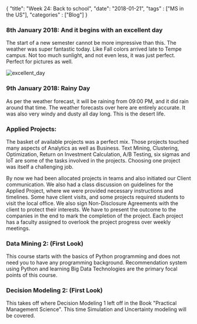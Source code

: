 {
    "title": "Week 24: Back to school",
    "date": "2018-01-21",
    "tags" : ["MS in the US"],
    "categories" : ["Blog"]
}
###  8th January 2018: And it begins with an excellent day

The start of a new semester cannot be more impressive than this. The weather was super fantastic today. Like Fall colors arrived late to Tempe campus. Not too much sunlight, and not even less, it was just perfect. Perfect for pictures as well.

![excellent_day](/images/MSBA/24/IMG-7781.jpg)
###   9th January 2018: Rainy Day

As per the weather forecast, it will be raining from 09:00 PM, and it did rain around that time. The weather forecasts over here are entirely accurate. It was also very windy and dusty all day long. This is the desert life.

###  Applied Projects:

The basket of available projects was a perfect mix. Those projects touched many aspects of Analytics as well as Business. Text Mining, Clustering, Optimization, Return on Investment Calculation, A/B Testing, six sigmas and IoT are some of the tasks involved in the projects. Choosing one project was itself a challenging job.

By now we had been allocated projects in teams and also initiated our Client communication. We also had a class discussion on guidelines for the Applied Project, where we were provided necessary instructions and timelines. Some have client visits, and some projects required students to visit the local office. We also sign Non-Disclosure Agreements with the client to protect their interests. We have to present the outcome to the companies in the end to mark the completion of the project. Each project has a faculty assigned to overlook the project progress over weekly meetings.

###  Data Mining 2: (First Look)
This course starts with the basics of Python programming and does not need you to have any programming background. Recommendation system using Python and learning Big Data Technologies are the primary focal points of this course.

###  Decision Modeling 2: (First Look)

This takes off where Decision Modeling 1 left off in the Book "Practical Management Science". This time Simulation and Uncertainty modeling will be covered.
